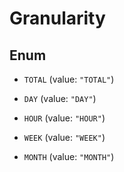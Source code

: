 

# Granularity

## Enum


* `TOTAL` (value: `"TOTAL"`)

* `DAY` (value: `"DAY"`)

* `HOUR` (value: `"HOUR"`)

* `WEEK` (value: `"WEEK"`)

* `MONTH` (value: `"MONTH"`)



